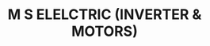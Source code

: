 ---
title: "M S ELELCTRIC (INVERTER & MOTORS)"
url: /karachi/m-s-elelctric-inverter-and-motors/
shop: wholesale
---